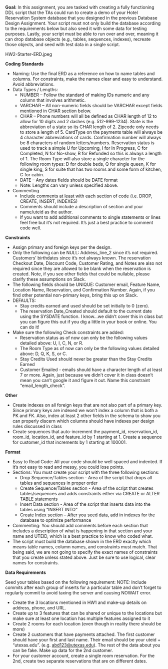 
**Goal:** In this assignment, you are tasked with creating a fully functioning DDL script that the TAs could run to create a demo of your Hotel Reservation System database that you designed in the previous Database Design Assignment. Your script must not only build the database according to the requirements below but also seed it with some data for testing purposes. Lastly, your script must be able to run over and over, meaning it can drop database objects (e.g., tables, sequences, indexes), recreate those objects, and seed with test data in a single script.

HW2-Starter-ERD.jpeg

**Coding Standards**
- Naming: Use the final ERD as a reference on how to name tables and columns. For constraints, make the names clear and easy to understand. Avoid abbreviations.
- Data Types / Lengths:
  - NUMBER – Follow the standard of making IDs numeric and any column that involves arithmetic. 
  - VARCHAR – All non-numeric fields should be VARCHAR except fields mentioned in CHAR section below. 
  - CHAR – Phone numbers will all be defined as CHAR length of 12 to allow for 10 digits and 2 dashes (e.g. 512-999-1234). State is the abbreviation of a state so its CHAR length of 2. Zipcode only needs to store a length of 5. CardType on the payments table will always be 4 character abbreviations of cards. Confirmation number will always be 8 characters of random letters/numbers. Reservation status is used to track a simple U for Upcoming, I for In Progress, C for Completed, N for No-show, R for Refunded so this is always a length of 1.  The Room Type will also store a single character for the following room types: D for double beds, Q for single queen, K for single king, S for suite that has two rooms and some form of kitchen, C for cabin.
  - DATE – Any dates fields should be DATE format
  - Note: Lengths can vary unless specified above.
- Commenting
  - Include comments at least with each section of code (i.e. DROP, CREATE, INSERT, INDEXES)
  - Comments should include a description of section and your name/uteid as the author.
  - If you want to add additional comments to single statements or lines feel free but it’s not required. It’s just a best practice to comment code well.

 

**Constraints**

- Assign primary and foreign keys per the design.
- Only the following can be NULL: Address_line_2 since it’s not required. Customers’ birthdates since it’s not always known. The reservation Checkout Date, Discount Code, Customer Rating, and Notes are also not required since they are allowed to be blank when the reservation is created.  Note, if you see other fields that could be nullable, please clarify these assumptions on Slack. 
- The following fields should be UNIQUE: Customer email, Feature Name, Location Name, Reservation, and Confirmation Number. Again, if you find other potential non-primary keys, bring this up on Slack.
- DEFAULTS:
  - Stay credits earned and used should be set initially to 0 (zero).
  - The reservation Date_Created should default to the current date using the SYSDATE function. I know…we didn’t cover this in class but you can figure this out if you dig a little in your book or online. You can do it! 
- Make sure the following Check constraints are added:
  - Reservation status as of now can only be the following values detailed above: U, I, C, N, or R.  
  - The Room Type as of now can only be the following values detailed above: D, Q, K, S, or C.
  - Stay Credits Used should never be greater than the Stay Credits Earned 
  - Customer Emailed - emails should have a character length of at least 7 or more. Again, just because we didn’t cover it in class doesn’t mean you can’t google it and figure it out. Name this constraint “email_length_check”.

 

**Other**

- Create indexes on all foreign keys that are not also part of a primary key. Since primary keys are indexed we won’t index a column that is both a PK and FK. Also, index at least 2 other fields in the schema to show you can properly discern which columns should have indexes per design rules discussed in class
- Create sequences that auto-increment the payment_id, reservation_id, room_id, location_id, and feature_id by 1 starting at 1. Create a sequence for customer_id that increments by 1 starting at 100001.

 

**Format**

- Easy to Read Code: All your code should be well spaced and indented. If it’s not easy to read and messy, you could lose points.
- Sections: You must create your script with the three following sections: 
  - Drop Sequence/Tables section - Area of the script that drops all tables and sequences in proper order
  - Create Sequence/Tables section - Area of the script that creates tables/sequences and adds constraints either via CREATE or ALTER TABLE statements
  - Insert Data section - Area of the script that inserts data into the tables using “INSERT INTO”
  - Create Index section – After you seed data, add in indexes for the database to optimize performance
- Commenting: You should add comments before each section that includes a description of what is happening in that section and your name and UTEID, which is a best practice to know who coded what. 
- The script must build the database shown in the ERD exactly which means table names, column names, and constraints must match. That being said, we are not going to specify the exact names of constraints that you create unless stated above. Just be sure to use logical, clear names for constraints.  

 

**Data Requirements**

Seed your tables based on the following requirement: NOTE: Include commits after each group of inserts for a particular table and don’t forget to regularly commit to avoid taxing the server and causing NOWAIT error.
- Create the 3 locations mentioned in HW1 and make-up details on address, phone, and URL.
- Create up to 3 features that can be shared or unique to the locations but make sure at least one location has multiple features assigned to it
- Create 2 rooms for each location (even though in reality there should be more)
- Create 2 customers that have payments attached.  The first customer should have your first and last name. Their email should be your uteid + “utexas.edu”. (e.g. abd123@utexas.edu). The rest of the data about you can be fake. Make up data for the 2nd customer. 
- For your customer account, create a single room reservation.  For the 2nd, create two separate reservations that are on different dates.

